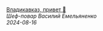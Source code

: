 <!--2024-08-16 05:48:32-->
<div class="yb">
  <a class="nodecor" href="/posts.html?eda/vladikavkaz_privet">
    <img class="preview" data-videoid="W05oD2va62o" src="https://i4.ytimg.com/vi/W05oD2va62o/hqdefault.jpg" align="middle" alt="">
  </a>
  <div class="inlbl text">
    <a class="nodecor" href="/posts.html?eda/vladikavkaz_privet">Владикавказ, привет 👋</a><br>
    <i class="smaller2">Шеф-повар Василий Емельяненко</i><br>
    <i class="smaller3">2024-08-16</i>
  </div>
</div>
